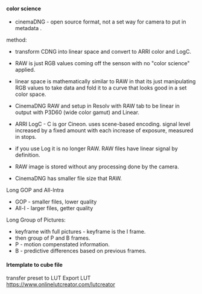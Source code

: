 #### color science  
* cinemaDNG - open source format, not a set way for camera to put in metadata .  

method:  
* transform CDNG into linear space and convert to ARRI color and LogC.  
* RAW is just RGB values coming off the senson with no "color science" applied.  
* linear space is mathematically similar to RAW in that its just manipulating RGB values to take data and fold it to a curve that looks good in a set color space.  
* CinemaDNG RAW and setup in Resolv with RAW tab to be linear in output with P3D60 (wide color gamut) and Linear.  

* ARRI LogC -  C is gor Cineon.  uses scene-based encoding.  signal level increased by a fixed amount with each increase of exposure, measured in stops.

* if you use Log it is no longer RAW.  RAW files have linear signal by definition.  
* RAW image is stored without any processing done by the camera.  
* CinemaDNG has smaller file size that RAW.  


Long GOP and All-Intra
* GOP - smaller files, lower quality
* All-I - larger files, getter quality

Long Group of Pictures:  
* keyframe with full pictures - keyframe is the I frame.  
* then group of P and B frames.  
* P - motion compenstated information.  
* B - predictive differences based on previous frames.  

#### lrtemplate to cube file  
transfer preset to LUT
Export LUT  
https://www.onlinelutcreator.com/lutcreator  

